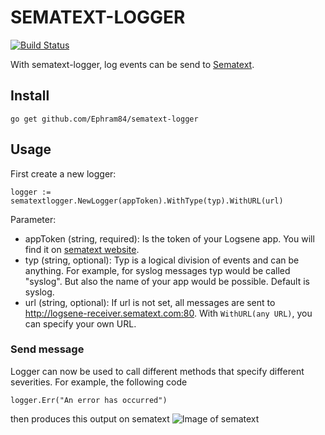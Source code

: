 # SEMATEXT-LOGGER

[![Build Status](https://travis-ci.org/Ephram84/sematext-logger.svg?branch=master)](https://travis-ci.org/Ephram84/sematext-logger)

With sematext-logger, log events can be send to [Sematext](https://sematext.com/).

## Install
<code>go get github.com/Ephram84/sematext-logger</code>

## Usage
First create a new logger:
```golang
logger := sematextlogger.NewLogger(appToken).WithType(typ).WithURL(url)
```
Parameter:
* appToken (string, required): Is the token of your Logsene app. You will find it on [sematext website](https://apps.sematext.com/ui/logs).
* typ (string, optional): Typ is a logical division of events and can be anything. For example, for syslog messages typ would be called "syslog". But also the name of your app would be possible. Default is syslog.
* url (string, optional): If url is not set, all messages are sent to http://logsene-receiver.sematext.com:80. With <code>WithURL(any URL)</code>, you can specify your own URL.

### Send message
Logger can now be used to call different methods that specify different severities.
For example, the following code
```golang
logger.Err("An error has occurred")
```

then produces this output on sematext
![Image of sematext](https://github.com//Ephram84/sematext-logger/pictures/Sematext_err.PNG)